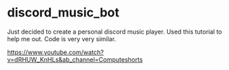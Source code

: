 # discord_music_bot

Just decided to create a personal discord music player. Used this tutorial to help me out. Code is very very similar.

https://www.youtube.com/watch?v=dRHUW_KnHLs&ab_channel=Computeshorts
